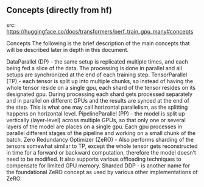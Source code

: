 #

## Concepts (directly from hf)

src: https://huggingface.co/docs/transformers/perf_train_gpu_many#concepts

Concepts
The following is the brief description of the main concepts that will be described later in depth in this document.

DataParallel (DP) - the same setup is replicated multiple times, and each being fed a slice of the data. The processing is done in parallel and all setups are synchronized at the end of each training step.
TensorParallel (TP) - each tensor is split up into multiple chunks, so instead of having the whole tensor reside on a single gpu, each shard of the tensor resides on its designated gpu. During processing each shard gets processed separately and in parallel on different GPUs and the results are synced at the end of the step. This is what one may call horizontal parallelism, as the splitting happens on horizontal level.
PipelineParallel (PP) - the model is split up vertically (layer-level) across multiple GPUs, so that only one or several layers of the model are places on a single gpu. Each gpu processes in parallel different stages of the pipeline and working on a small chunk of the batch.
Zero Redundancy Optimizer (ZeRO) - Also performs sharding of the tensors somewhat similar to TP, except the whole tensor gets reconstructed in time for a forward or backward computation, therefore the model doesn’t need to be modified. It also supports various offloading techniques to compensate for limited GPU memory.
Sharded DDP - is another name for the foundational ZeRO concept as used by various other implementations of ZeRO.